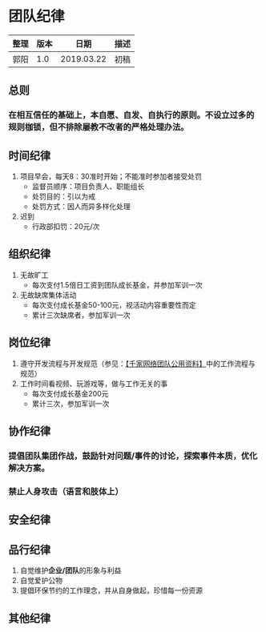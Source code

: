 # 团队纪律

| 整理 | 版本 | 日期       | 描述                                      |
| ---- | ---- | ---------- | ----------------------------------------- |
| 郭阳 | 1.0  | 2019.03.22 | 初稿                                      |

## 总则

### 在相互信任的基础上，本自愿、自发、自执行的原则。不设立过多的规则枷锁，但不排除屡教不改者的严格处理办法。

## 时间纪律

1. 项目早会，每天8：30准时开始；不能准时参加者接受处罚
    - 监督员顺序：项目负责人、职能组长
    - 处罚目的：引以为戒
    - 处罚方式：因人而异多样化处理
2. 迟到
    - 行政部扣罚：20元/次

## 组织纪律

1. 无故旷工
    - 每次支付1.5倍日工资到团队成长基金，并参加军训一次
2. 无故缺席集体活动
    - 每次支付成长基金50-100元，视活动内容重要性而定
    - 累计三次缺席者，参加军训一次
    
## 岗位纪律

1. 遵守开发流程与开发规范（参见：[【千家网络团队公用资料】](https://git.allhome.com.cn/NetWorksDatas/Public/standard/wikis/%E5%8D%83%E5%AE%B6%E7%BD%91%E7%BB%9C%E5%9B%A2%E9%98%9F%E5%85%AC%E7%94%A8%E8%B5%84%E6%96%99)中的工作流程与规范）
2. 工作时间看视频、玩游戏等，做与工作无关的事
    - 每次支付成长基金200元
    - 累计三次，参加军训一次

## 协作纪律

### 提倡团队集团作战，鼓励针对问题/事件的讨论，探索事件本质，优化解决方案。
### **禁止人身攻击（语言和肢体上）**

## 安全纪律

## 品行纪律

1. 自觉维护**企业/团队**的形象与利益
2. 自觉爱护公物
3. 提倡环保节约的工作理念，并从自身做起，珍惜每一份资源

## 其他纪律
